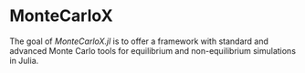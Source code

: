 # MonteCarloX

The goal of *MonteCarloX.jl* is to offer a framework with standard and advanced Monte Carlo tools for equilibrium and non-equilibrium simulations in Julia. 
